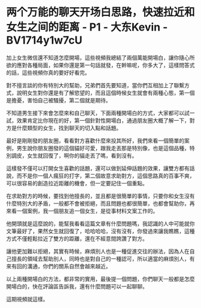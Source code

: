 # 两个万能的聊天开场白思路，快速拉近和女生之间的距离 - P1 - 大东Kevin - BV1714y1w7cU

加上女生微信還不知道怎麼開場，這些視頻我總結了兩個萬能開場白，讓你隨心所欲的應對各種局面，如果你還是第一句話就發，在幹嘛呢，你多大了，這樣問答式的話，這些視頻你真的要好好看完。

對不擅言談的你有特別大的幫助，兄弟們首先要知道，當你們互相加上了聯繫方式，說明女生對你還是有了解慾望的，而且這個時候女生就會有兩種心態，第一個是擔憂，害怕自己被騷擾，第二個就是期待。

不知道男生接下來會怎麼來和自己聊天，下面兩種開場白的方式，大家都可以試一試，效果肯定比你現在的好，第一個針對性開場白，通過朋友圈大概了解一下，對方是什麼類型的女生，找到聊天的切入點和話題。

最好是剛剛發的朋友圈，看看對方喜歡什麼來投其所好，我們來看一個簡單的案例，男生說你朋友圈發的這個貓好可愛，跟我走丟那是特別像，也是這個品種，特別調皮，女生就回復了，啊你的貓走丟了嗎，看到沒有。

這樣發不僅可以打開女生喜歡的話題，還可以做到延伸話題的效果，讓雙方都有話說，而不是你一個人瘋狂的打字，第二個故意求助對方，這個思路真的百事不爽，可以很容易的創造拉近距離的機會，但一定要記住一個重點。

在求助對方的時候，要找到他擅長的，並且都是很簡單的事情，只要你和女生沒有什麼特別大的矛盾，一般都不會被拒絕，而且問題也都很簡單，也都會幫助你，再來看一個案例，我一個朋友追一個女生，是從事材料文案工作的。

他開頭就是這麼說的，能幫我看看這篇文章有什麼問題嗎，我認識的人中可能就你文筆最好了，果然女生就回復了，哈哈哈哈，沒有沒有，你發過來讓我瞧瞧，這種方式不僅輕鬆拉近了雙方的距離，還在不經意間誇讚了對方。

讓他更加難以拒絕，其實有時候，麻煩別人也是一種促進交往的辦法，因為人在自己擅長的領域去幫助別人，同時也是對自己的一種認可，所以適當的麻煩別人，有來有回的溝通，你們的關系自然會越來越近。

以上兩種開場白的方法，都非常的實用，最後提一個問題，你們聊天一般都是怎麼開場白的，快在評論區告訴我，還有什麼問題可以一起聊聊。

這期視頻就這樣。